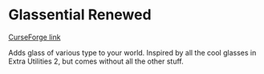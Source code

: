 # Glassential Renewed

[CurseForge link](https://curseforge.com/minecraft/mc-mods/glassential-renewed)

Adds glass of various type to your world. Inspired by all the cool glasses in Extra Utilities 2, but comes without all the other stuff.

